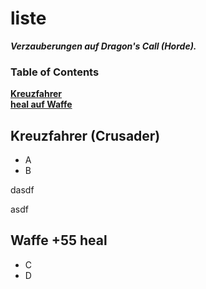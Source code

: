 # liste

***Verzauberungen auf Dragon's Call (Horde).***

### Table of Contents
**[Kreuzfahrer](#Kreuzfahrer)**<br>
**[heal auf Waffe](#Waffe)**<br>

## Kreuzfahrer (Crusader)
  * A
  * B




dasdf




asdf

## Waffe +55 heal 
 * C
 * D
